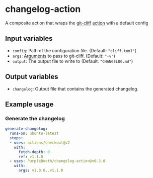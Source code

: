 # changelog-action

A composite action that wraps the
[git-cliff](https://github.com/orhun/git-cliff)
[action](https://github.com/orhun/git-cliff-action) with a default
config

## Input variables

-   `config`: Path of the configuration file. (Default: `"cliff.toml"`)
-   `args`: [Arguments](https://github.com/orhun/git-cliff#usage) to
    pass to git-cliff. (Default: `"-v"`)
-   `output`: The output file to write to (Default: `"CHANGELOG.md"`)

## Output variables

-   `changelog`: Output file that contains the generated changelog.

## Example usage

### Generate the changelog

``` yaml
generate-changelog:
  runs-on: ubuntu-latest
  steps:
  - uses: actions/checkout@v2
    with:
      fetch-depth: 0
      ref: v1.1.0
  - uses: PurpleBooth/changelog-action@v0.3.0
    with:
      args: v1.0.0..v1.1.0
```
